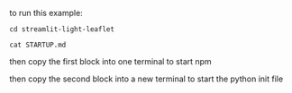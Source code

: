 to run this example:

```
cd streamlit-light-leaflet

cat STARTUP.md
```

then copy the first block into one terminal to start npm

then copy the second block into a new terminal to start the python init file
